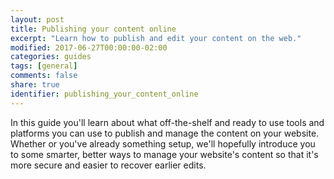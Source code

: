 ```yaml
---
layout: post
title: Publishing your content online
excerpt: "Learn how to publish and edit your content on the web."
modified: 2017-06-27T00:00:00-02:00
categories: guides
tags: [general]
comments: false
share: true
identifier: publishing_your_content_online
---
```


In this guide you'll learn about what off-the-shelf and ready to use tools and platforms you can use to publish and manage the content on your website. Whether or you've already something setup, we'll hopefully introduce you to some smarter, better ways to manage your website's content so that it's more secure and easier to recover earlier edits.

